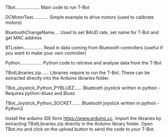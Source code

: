 TBot................... Main code to run T-Bot

DCMotorTest............ Simple example to drive motors (used to calibrate motors)

BluetoothChangeName.... Used to set BAUD rate, set name for T-Bot and get MAC address

BTListen............... Read in data coming from Bluetooth controllers (useful if you want to make your own controller)

Python................. Python code to retrieve and analyse data from the T-Bot

TBotLibraries.zip...... Libraries require to run the T-Bot. These can be extracted directly into the Arduino libraries folder.


TBot_Joystick_Python_PYBLUEZ...... Bluetooth joystick written in python - Requires python-bluez and Bluez

TBot_Joystick_Python_SOCKET....... Bluetooth joystick written in python - Python3


Install the arduino IDE form https://www.arduino.cc. Import the libraries by extracting TBotLibraries.zip directly in the Arduino library folder. Open TBot.ino and click on the upload button to send the code to your T-Bot. 
